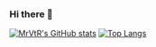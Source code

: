 ### Hi there 👋
[![MrVtR's GitHub stats](https://github-readme-stats.vercel.app/api?username=MrVtR&count_private=true&show_icons=true&theme=synthwave)](https://github.com/anuraghazra/github-readme-stats)
[![Top Langs](https://github-readme-stats.vercel.app/api/top-langs/?username=MrVtR)](https://github.com/anuraghazra/github-readme-stats)
